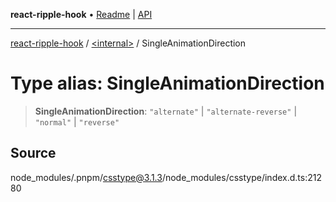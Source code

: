 **react-ripple-hook** • [Readme](../../README.md) \| [API](../../globals.md)

---

[react-ripple-hook](../../README.md) / [\<internal\>](../README.md) / SingleAnimationDirection

# Type alias: SingleAnimationDirection

> **SingleAnimationDirection**: `"alternate"` \| `"alternate-reverse"` \| `"normal"` \| `"reverse"`

## Source

node_modules/.pnpm/csstype@3.1.3/node_modules/csstype/index.d.ts:21280
